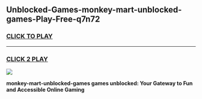 
## Unblocked-Games-monkey-mart-unblocked-games-Play-Free-q7n72
<h3>
<a href="https://premium76.site?title=monkey-mart-unblocked-games&ref=22A">CLICK TO PLAY</a></h3>
<hr>

<h3>
<a href="https://premium76.site?title=monkey-mart-unblocked-games&ref=22A">CLICK 2 PLAY</a>
  
</h3>

<a href="https://premium76.site?title=monkey-mart-unblocked-games&ref=22A"><img src="https://clearcache.store/games.png"></a>


**monkey-mart-unblocked-games games unblocked: Your Gateway to Fun and Accessible Online Gaming**
